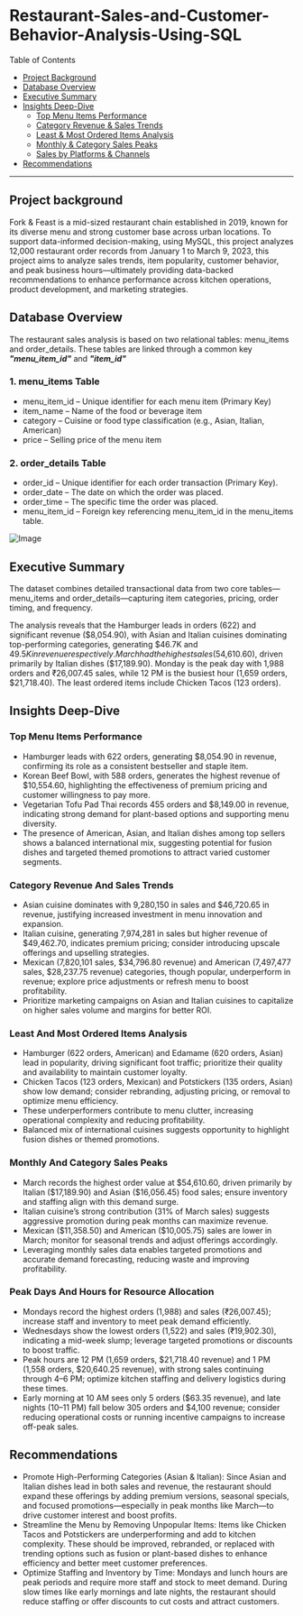 # Restaurant-Sales-and-Customer-Behavior-Analysis-Using-SQL

Table of Contents

- [Project Background](#project-background)
- [Database Overview](#database-overview)
- [Executive Summary](#executive-summary)
- [Insights Deep-Dive](#insights-deep-dive)
    - [Top Menu Items Performance](#top-menu-items-performance)
    - [Category Revenue & Sales Trends](#category-revenue-and-sales-trends)
    - [Least & Most Ordered Items Analysis](#least-and-most-ordered-items-analysis)
    - [Monthly & Category Sales Peaks](#monthly-and-category-sales-peaks)
    - [Sales by Platforms & Channels](#peak-days-and-hours-for-resource-allocation)
- [Recommendations](#recommendations)

***

## Project background

Fork & Feast is a mid-sized restaurant chain established in 2019, known for its diverse menu and strong customer base across urban locations. To support data-informed decision-making, using MySQL, this project analyzes 12,000 restaurant order records from January 1 to March 9, 2023, this project aims to analyze sales trends, item popularity, customer behavior, and peak business hours—ultimately providing data-backed recommendations to enhance performance across kitchen operations, product development, and marketing strategies.

## Database Overview

The restaurant sales analysis is based on two relational tables: menu_items and order_details. These tables are linked through a common key <i><strong>"menu_item_id"</strong></i> and <i><strong>"item_id"</strong></i>
### 1. menu_items Table
<ul>
    <li>menu_item_id – Unique identifier for each menu item (Primary Key)</li>
    <li>item_name – Name of the food or beverage item</li>
    <li>category – Cuisine or food type classification (e.g., Asian, Italian, American)</li>
    <li>price – Selling price of the menu item</li>
</ul>

### 2. order_details Table
<ul>
    <li>order_id – Unique identifier for each order transaction (Primary Key).</li>
    <li>order_date – The date on which the order was placed.</li>
    <li>order_time – The specific time the order was placed.</li>
    <li>menu_item_id – Foreign key referencing menu_item_id in the menu_items table.</li>
</ul>

![Image](https://github.com/user-attachments/assets/d2ba5c6f-ecef-4fc6-8853-cd1a1de7ddbe)

## Executive Summary
 The dataset combines detailed transactional data from two core tables—menu_items and order_details—capturing item categories, pricing, order timing, and frequency.

The analysis reveals that the Hamburger leads in orders (622) and significant revenue ($8,054.90), with Asian and Italian cuisines dominating top-performing categories, generating $46.7K and $49.5K in revenue respectively. March had the highest sales ($54,610.60), driven primarily by Italian dishes ($17,189.90). Monday is the peak day with 1,988 orders and ₹26,007.45 sales, while 12 PM is the busiest hour (1,659 orders, $21,718.40). The least ordered items include Chicken Tacos (123 orders).

## Insights Deep-Dive

### Top Menu Items Performance
<ul>
    <li>Hamburger leads with 622 orders, generating $8,054.90 in revenue, confirming its role as a consistent bestseller and staple item.</li>
    <li>Korean Beef Bowl, with 588 orders, generates the highest revenue of $10,554.60, highlighting the effectiveness of premium pricing and customer willingness to pay more.</li>
    <li>Vegetarian Tofu Pad Thai records 455 orders and $8,149.00 in revenue, indicating strong demand for plant-based options and supporting menu diversity.</li>
    <li>The presence of American, Asian, and Italian dishes among top sellers shows a balanced international mix, suggesting potential for fusion dishes and targeted themed promotions to attract varied customer segments.</li>
</ul>



### Category Revenue And Sales Trends
<ul>
    <li>Asian cuisine dominates with 9,280,150 in sales and $46,720.65 in revenue, justifying increased investment in menu innovation and expansion.</li>
    <li>Italian cuisine, generating 7,974,281 in sales but higher revenue of $49,462.70, indicates premium pricing; consider introducing upscale offerings and upselling strategies.        </li>
    <li>Mexican (7,820,101 sales, $34,796.80 revenue) and American (7,497,477 sales, $28,237.75 revenue) categories, though popular, underperform in revenue; explore price                 adjustments or refresh menu to boost profitability.</li>
    <li>Prioritize marketing campaigns on Asian and Italian cuisines to capitalize on higher sales volume and margins for better ROI.</li>
</ul>

### Least And Most Ordered Items Analysis
<ul>
    <li>Hamburger (622 orders, American) and Edamame (620 orders, Asian) lead in popularity, driving significant foot traffic; prioritize their quality and availability to maintain customer loyalty.</li>
    <li>Chicken Tacos (123 orders, Mexican) and Potstickers (135 orders, Asian) show low demand; consider rebranding, adjusting pricing, or removal to optimize menu efficiency.</li>
    <li>These underperformers contribute to menu clutter, increasing operational complexity and reducing profitability.</li>
    <li>Balanced mix of international cuisines suggests opportunity to highlight fusion dishes or themed promotions.</li>
</ul>

### Monthly And Category Sales Peaks
<ul>
<li>March records the highest order value at $54,610.60, driven primarily by Italian ($17,189.90) and Asian ($16,056.45) food sales; ensure inventory and staffing align with this demand surge.</li>
<li>Italian cuisine’s strong contribution (31% of March sales) suggests aggressive promotion during peak months can maximize revenue.</li>
<li>Mexican ($11,358.50) and American ($10,005.75) sales are lower in March; monitor for seasonal trends and adjust offerings accordingly.</li>
<li>Leveraging monthly sales data enables targeted promotions and accurate demand forecasting, reducing waste and improving profitability.</li>
</ul>

### Peak Days And Hours for Resource Allocation
<ul>
<li>Mondays record the highest orders (1,988) and sales (₹26,007.45); increase staff and inventory to meet peak demand efficiently.</li>
<li>Wednesdays show the lowest orders (1,522) and sales (₹19,902.30), indicating a mid-week slump; leverage targeted promotions or discounts to boost traffic.</li>
<li>Peak hours are 12 PM (1,659 orders, $21,718.40 revenue) and 1 PM (1,558 orders, $20,640.25 revenue), with strong sales continuing through 4–6 PM; optimize kitchen staffing and delivery logistics during these times.</li>
<li>Early morning at 10 AM sees only 5 orders ($63.35 revenue), and late nights (10–11 PM) fall below 305 orders and $4,100 revenue; consider reducing operational costs or running incentive campaigns to increase off-peak sales.</li>
</ul>

## Recommendations
<ul>
<li>Promote High-Performing Categories (Asian & Italian):
Since Asian and Italian dishes lead in both sales and revenue, the restaurant should expand these offerings by adding premium versions, seasonal specials, and focused promotions—especially in peak months like March—to drive customer interest and boost profits.</li>

<li>Streamline the Menu by Removing Unpopular Items:
Items like Chicken Tacos and Potstickers are underperforming and add to kitchen complexity. These should be improved, rebranded, or replaced with trending options such as fusion or plant-based dishes to enhance efficiency and better meet customer preferences.</li>

<li>Optimize Staffing and Inventory by Time:
Mondays and lunch hours are peak periods and require more staff and stock to meet demand. During slow times like early mornings and late nights, the restaurant should reduce staffing or offer discounts to cut costs and attract customers.</li>
</ul>
